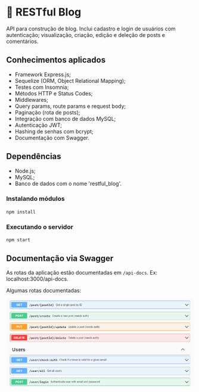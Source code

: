 # 📃 RESTful Blog

API para construção de blog. Inclui cadastro e login de usuários com autenticação; visualização, criação, edição e deleção de posts e comentários.

## Conhecimentos aplicados

- Framework Express.js;
- Sequelize (ORM, Object Relational Mapping);
- Testes com Insomnia;
- Métodos HTTP e Status Codes;
- Middlewares;
- Query params, route params e request body;
- Paginação (rota de posts);
- Integração com banco de dados MySQL;
- Autenticação JWT;
- Hashing de senhas com bcrypt;
- Documentação com Swagger.

## Dependências

- Node.js;
- MySQL;
- Banco de dados com o nome 'restful_blog'.

### Instalando módulos

```
npm install
```

### Executando o servidor

```
npm start
```

## Documentação via Swagger

As rotas da aplicação estão documentadas em `/api-docs`. Ex: localhost:3000/api-docs.

Algumas rotas documentadas:

<img src='https://github.com/MatthMiller/restful-blog/blob/main/readme/img/swagger.png'/>
